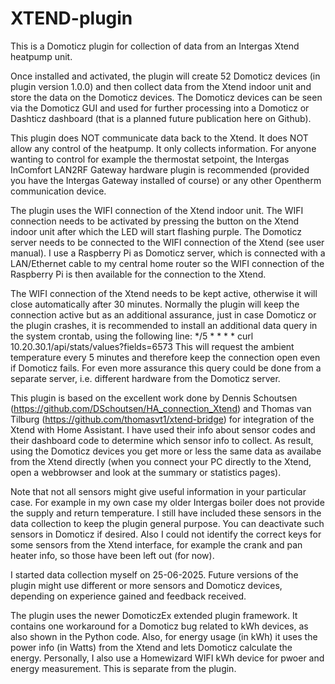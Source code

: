 # XTEND-plugin

This is a Domoticz plugin for collection of data from an Intergas Xtend heatpump unit.

Once installed and activated, the plugin will create 52 Domoticz devices (in plugin version 1.0.0) and then collect data from the Xtend indoor unit and store the data on the Domoticz devices. The Domoticz devices can be seen via the Domoticz GUI and used for further processing into a Domoticz or Dashticz dashboard (that is a planned future publication here on Github).

This plugin does NOT communicate data back to the Xtend. It does NOT allow any control of the heatpump. It only collects information. For anyone wanting to control for example the thermostat setpoint, the Intergas InComfort LAN2RF Gateway hardware plugin is recommended (provided you have the Intergas Gateway installed of course) or any other Opentherm communication device.

The plugin uses the WIFI connection of the Xtend indoor unit. The WIFI connection needs to be activated by pressing the button on the Xtend indoor unit after which the LED will start flashing purple. The Domoticz server needs to be connected to the WIFI connection of the Xtend (see user manual). I use a Raspberry Pi as Domoticz server, which is connected with a LAN/Ethernet cable to my central home router so the WIFI connection of the Raspberry Pi is then available for the connection to the Xtend.

The WIFI connection of the Xtend needs to be kept active, otherwise it will close automatically after 30 minutes. Normally the plugin will keep the connection active but as an additional assurance, just in case Domoticz or the plugin crashes, it is recommended to install an additional data query in the system crontab, using the following line:
*/5 * * * * curl 10.20.30.1/api/stats/values?fields=6573
This will request the ambient temperature every 5 minutes and therefore keep the connection open even if Domoticz fails. For even more assurance this query could be done from a separate server, i.e. different hardware from the Domoticz server.

This plugin is based on the excellent work done by Dennis Schoutsen (https://github.com/DSchoutsen/HA_connection_Xtend) and Thomas van Tilburg (https://github.com/thomasvt1/xtend-bridge) for integration of the Xtend with Home Assistant. I have used their info about sensor codes and their dashboard code to determine which sensor info to collect. As result, using the Domoticz devices you get more or less the same data as availabe from the Xtend directly (when you connect your PC directly to the Xtend, open a webbrowser and look at the summary or statistics pages). 

Note that not all sensors might give useful information in your particular case. For example in my own case my older Intergas boiler does not provide the supply and return temperature. I still have included these sensors in the data collection to keep the plugin general purpose. You can deactivate such sensors in Domoticz if desired. Also I could not identify the correct keys for some sensors from the Xtend interface, for example the crank and pan heater info, so those have been left out (for now).

I started data collection myself on 25-06-2025. Future versions of the plugin might use different or more sensors and Domoticz devices, depending on experience gained and feedback received.

The plugin uses the newer DomoticzEx extended plugin framework. It contains one workaround for a Domoticz bug related to kWh devices, as also shown in the Python code. Also, for energy usage (in kWh) it uses the power info (in Watts) from the Xtend and lets Domoticz calculate the energy. Personally, I also use a Homewizard WIFI kWh device for pwoer and energy measurement. This is separate from the plugin.


